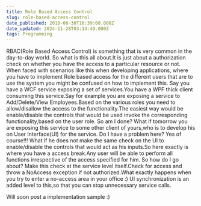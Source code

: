 ```yaml
---
title: Role Based Access Control
slug: role-based-access-control
date_published: 2010-06-30T16:39:00.000Z
date_updated: 2024-11-28T03:14:49.000Z
tags: Programming
---
```


RBAC(Role Based Access Control) is something that is very common in the day-to-day world.
So what is this all about.It is just about a authorization check on whether you have the access to a particular resource or not.
When faced with scenarios like this when developing applications, where you have to implement Role based access for the different users that are to use the system you might be confused on how to implement this.
Say you have a WCF service exposing a set of services.You have a WPF thick client consuming this service.Say for example you are exposing a service to Add/Delete/View Employees.Based on the various roles you need to allow/disallow the access to the functionality.The easiest way would be enable/disable the controls that would be used invoke the corresponding functionality,based on the user role.
So am I done?
What if tomorrow you are exposing this service to some other client of yours,who is to develop his on User Interface(UI) for the service.
Do I have a problem here?
Yes of course!!!
What if he does not make the same check on the UI to enable/disable the controls that would act as his inputs.So here exactly is where you have a access break.Any user will be able to perform all functions irrespective of the access specified for him.
So how do I go about?
Make this check at the service level itself.Check for access and throw a NoAccess exception if not authorized.What exactly happens when you try to enter a no-access area in your office :)
UI synchronization is an added level to this,so that you can stop unnecessary service calls.

Will soon post a implementation sample :)
